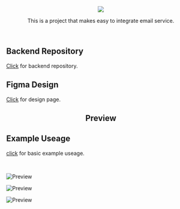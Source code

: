 <div align="center">
    <img src="https://user-images.githubusercontent.com/56169582/150584167-a9595243-97c7-41a2-8f66-2e22c8ddd91b.png" />
</div>
<p align="center">
  This is a project that makes easy to integrate email service. 
</p>
<br>

## Backend Repository
[Click](https://github.com/BijanE/spacez-link-backend) for backend repository.

## Figma Design
[Click](https://www.figma.com/file/5rJZnc5YOrMM9zI0zEcgup/spacez-link?node-id=2%3A1494) for design page.

<h2 align="center">Preview</h2>

## Example Useage
[click](https://github.com/fport/spacez-link-basic-example) for basic example useage.

<br>

![Preview](https://user-images.githubusercontent.com/56169582/150584640-20df2ffd-9785-41cc-8647-0f406b640eb9.png)

![Preview](https://user-images.githubusercontent.com/56169582/150585057-f7d826ca-7e5d-4c2d-917f-76aac6a1aa46.png)

![Preview](https://user-images.githubusercontent.com/56169582/150585060-6073754c-d3a0-451e-8310-66d4d739c629.png)

<br>
